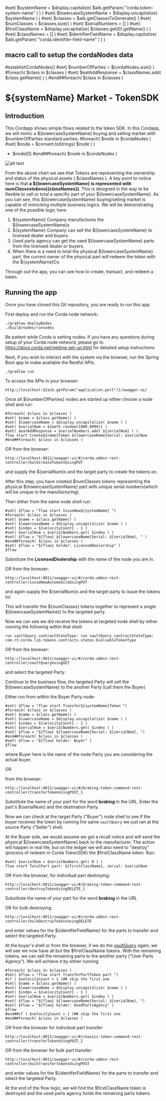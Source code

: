 #set( $systemName = $display.capitalize( $aib.getParam( "corda.token-system-name" ) ) )
#set( $lowercaseSystemName = $display.uncapitalize( $systemName ) )
#set( $classes = $aib.getClassesToGenerate() )
#set( $numClasses = $classes.size() )
#set( $serialNumbers = [] )
#set( $firstClassName =  $display.uncapitalize( $classes.get(0).getName() ) )
#set( $classNames = [] )
#set( $identifierFieldName = $display.capitalize( $aib.getParam( "corda.identifier-field-name" ) ) )
## macro call to setup the cordaNodes data
#establishCordaNodes()
#set( $numberOfParties = $cordaNodes.size() )
#foreach( $class in $classes )
#set( $eatAddResponse = $classNames.add( $class.getName() ) )
#end##foreach( $class in $classes )

# ${systemName} Market - TokenSDK

## Introduction 
This Cordapp shows simple flows related to the token SDK. In this Cordapp, we will mimic a ${lowercaseSystemName} buying and selling market with $numberOfParties standard parties: 
#foreach( $node in $cordaNodes )
#set( $node = $convert.toStrings( $node ) )
- $node[0]
#end##foreach( $node in $cordaNodes )

![alt text](./diagram/automobile-node-network.png)

From the above chart we see that Tokens are representing the ownership and status of the physical assets ( $classNames ). A key point to notice here is that **a ${lowercaseSystemName} is represented with $numClasses tokens (${classNames})**. This is designed in the way to be flexible to sell or total a specific part of your ${lowercaseSystemName}. As you can see, this ${lowercaseSystemName} buying/selling market is capable of mimicking multiple business logics. We will be demonstrating one of the possible logic here:

1. ${systemName} Company manufactures the ${lowercaseSystemName}s
2. ${systemName} Company can sell the ${lowercaseSystemName} to licensed dealer and buyers. 
3. Used parts agency can get the used ${lowercaseSystemName} parts from the licensed dealer or buyers. 
4. When there is a need to total the physical ${lowercaseSystemName} part, the current owner of the physical part will redeem the token with the ${systemName}Co

Through out the app, you can see how to create, transact, and redeem a token. 

## Running the app

Once you have cloned this Git repository, you are ready to run this app.

First deploy and run the Corda node network:

```
./gradlew deployNodes
./build/nodes/runnodes
```
Be patient while Corda is setting nodes. If you have any questions during setup of your Corda node netword, please go to https://docs.corda.net/getting-set-up.html for detailed setup instructions.

Next, if you wish to interact with the system via the browser, run the Spring Boot app to make available the Restful APIs:

```
./gradlew run
``` 

To access the APIs in your browser:

```
http://localhost:${aib.getParam("application.port")}/swagger-ui/
```

Once all ${numberOfParties} nodes are started up either choose a node shell and run: 

```
#foreach( $class in $classes )
#set( $name = $class.getName() )
#set( $lowercaseName = $display.uncapitalize( $name ) )
#set( $serialNum = ${math.random(1000,9999)} )
#set( $eatAddResponse = $serialNumbers.add( ${serialNum} ) )
flow start Create${name}Token ${lowercaseName}Serial: $serialNum
#end##foreach( $class in $classes )
```

OR from the browser:

```
http://localhost:8011/swagger-ui/#/corda-admin-rest-controller/bulkCreateTokensUsingPUT
```
and supply the ${serialNum}s and the target party to create the tokens on.


After this step, you have created $numClasses tokens representing the physical ${lowercaseSystemName} part with unique serial numbers(which will be unique in the manufacturing).
 
Then either from the same node shell run:

```
#set( $flow = "flow start IssueNew${systemName} ")
#foreach( $class in $classes )
#set( $name = $class.getName() )
#set( $lowercaseName = $display.uncapitalize( $name ) )
#set( $index = ${velocityCount} - 1 )
#set( $serialNum = $serialNumbers.get( $index ) )
#set( $flow = "${flow} ${lowercaseName}Serial: ${serialNum}, " )
#end##foreach( $class in $classes )
#set( $flow = "${flow} holder: LicensedDealership" )
$flow
```
Substitute the __LicensedDealership__ with the name of the node you are in.

OR from the browser:

```
http://localhost:8011/swagger-ui/#/corda-admin-rest-controller/issueNewAutomobileUsingPUT
```

and again supply the ${serialNum}s and the target party to issue the tokens to/

This will transfer the ${numClasses} tokens together to represent a single ${lowercaseSystemName}) to the targeted party. 

Now we can see we did receive the tokens at targeted node shell by either running the following within that shell: 

```
run vaultQuery contractStateType: run vaultQuery contractStateType: com.r3.corda.lib.tokens.contracts.states.EvolvableTokenType
```

OR from the browser:

```
http://localhost:8011/swagger-ui/#/corda-admin-rest-controller/vaultQueryUsingGET
```
and select the targeted Party.

Continue to the business flow, the targeted Party will sell the ${lowercaseSystemName} to the another Party (call them the Buyer)  

Either run from within the Buyer Party node: 

```
#set( $flow = "flow start Transfer${systemName}Token ")
#foreach( $class in $classes )
#set( $name = $class.getName() )
#set( $lowercaseName = $display.uncapitalize( $name ) )
#set( $index = ${velocityCount} - 1 )
#set( $serialNum = $serialNumbers.get( $index ) )
#set( $flow = "${flow} ${lowercaseName}Serial: ${serialNum}, ")
#end##foreach( $class in $classes )
#set( $flow = "${flow} holder: Buyer" )
$flow
```
where Buyer here is the name of the node Party you are considering the actual buyer.

OR

from the browser:

```
http://localhost:8011/swagger-ui/#/braking-token-command-rest-controller/transferTokenUsingPOST_1
```

Substitute the name of your part for the word __braking__ in the URL. Enter the part's ${serialNum} and the destination Party.  


Now we can check at the target Party ("Buyer") node shell to see if the buyer receives the token by running the same `vaultQuery` we just ran at the source Party ("Seller") shell. 

At the Buyer side, we would assume we got a recall notice and will send the physical ${lowercaseSystemName} back to the manufacturer. The action will happen in real life, but on the ledger we will also need to "destroy"(process of redeem in Corda TokenSDK) the $firstClassName token. Run:

```
#set( $serialNum = $serialNumbers.get( 0 ) )
flow start TotalPart part: ${firstClassName}, serial: $serialNum
```

OR from the browser, for individual part destroying:

```
http://localhost:8011/swagger-ui/#/braking-token-command-rest-controller/destroyTokenUsingDELETE_1
```

Substitute the name of your part for the word __braking__ in the URL

OR for bulk destroying:

```
http://localhost:8011/swagger-ui/#/corda-admin-rest-controller/bulkDestroyTokensUsingDELETE
```

and enter values for the ${identiferFieldName} for the parts to transfer and select the targeted Party.

At the buyer's shell or from the browser, if we do the [vaultQuery](https://docs.corda.net/docs/corda-os/api-vault-query.html#api-vault-query) again, we will see we now have all but the $firstClassName tokens. With the remaining tokens, we can sell the remaining parts to the another party ("User Parts Agency"). We will achieve it by either running: 

```
#foreach( $class in $classes )
#set( $flow = "flow start TransferPartToken part ")
#if ( $velocityCount > 1 )## skip the first one
#set( $name = $class.getName() )
#set( $lowercaseName = $display.uncapitalize( $name ) )
#set( $index = ${velocityCount} - 1 )
#set( $serialNum = $serialNumbers.get( $index ) )
#set( $flow = "${flow} ${lowercaseName}Serial: ${serialNum}, ")
#set( $flow = "${flow} holder: UsedPartsAgency" )
$flow
#end##if ( $velocityCount > 1 )## skip the first one
#end##foreach( $class in $classes )
```

OR from the browser for individual part transfer:

```
http://localhost:8011/swagger-ui/#/chassis-token-command-rest-controller/transferTokenUsingPOST_2
```

OR from the browser for bulk part transfer:
```
http://localhost:8011/swagger-ui/#/corda-admin-rest-controller/bulkTransferTokensUsingPOST
```

and enter values for the ${identiferFieldName} for the parts to transfer and select the targeted Party.

At the end of the flow logic, we will find the $firstClassName token is destroyed and the used parts agency holds the remaining parts tokens. 






